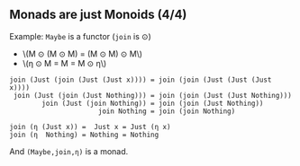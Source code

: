 Monads are just Monoids (4/4)
-----------------------------

Example: `Maybe` is a functor (`join` is ⊙)

- \\(M ⊙ (M ⊙ M) = (M ⊙ M) ⊙ M\\)
- \\(η ⊙ M = M = M ⊙ η\\)

<pre class="nohighlight small"><code>join (Just (join (Just (Just x)))) = join (join (Just (Just (Just x))))
 join (Just (join (Just Nothing))) = join (join (Just (Just Nothing)))
        join (Just (join Nothing)) = join (join (Just Nothing))
                      join Nothing = join (join Nothing)

join (η (Just x)) =  Just x = Just (η x)
join (η  Nothing) = Nothing = Nothing</code></pre>

And `(Maybe,join,η)` is a monad.
